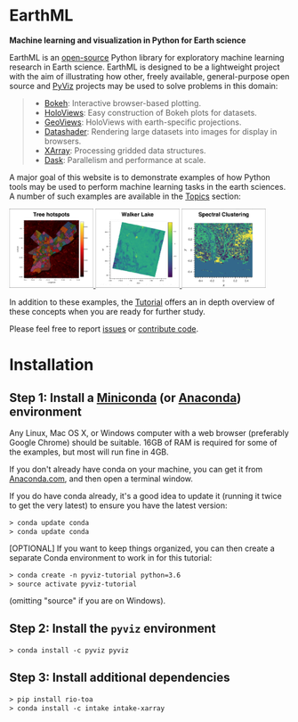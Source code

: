 # EarthML

**Machine learning and visualization in Python for Earth science**

EarthML is an
[open-source](https://github.com/ioam/holoviews/blob/master/LICENSE.txt)
Python library for exploratory machine learning research in Earth
science. EarthML is designed to be a lightweight project with the aim of
illustrating how other, freely available, general-purpose open source
and [PyViz](http://pyviz.org) projects may be used to solve problems in
this domain:

> -   [Bokeh](http://bokeh.pydata.org): Interactive
>     browser-based plotting.
> -   [HoloViews](http://holoviews.org): Easy construction of Bokeh
>     plots for datasets.
> -   [GeoViews](http://geoviews.org): HoloViews with
>     earth-specific projections.
> -   [Datashader](https://github.com/bokeh/datashader): Rendering large
>     datasets into images for display in browsers.
> -   [XArray](http://xarray.pydata.org): Processing gridded
>     data structures.
> -   [Dask](http://dask.pydata.org/en/latest/): Parallelism and
>     performance at scale.

A major goal of this website is to demonstrate examples of how Python
tools may be used to perform machine learning tasks in the earth
sciences. A number of such examples are available in the
[Topics](topics) section:

<div>
<div >
  <a href="http://earthml.pyviz.org/topics/trees.html">
    <img src="doc/_static/collage/trees.png" width='30%'>    </img> </a>
  <a href="http://earthml.pyviz.org/topics/Walker_Lake.html">
    <img src="doc/_static/collage/walker.png" width='30%'> </img>  </a>
  <a href="http://earthml.pyviz.org/topics/landsat_spectral_clustering.html">
    <img src="doc/_static/collage/cluster.png" width='30%'> </img>    </a>
</div>
</div>

In addition to these examples, the [Tutorial](tutorial) offers an
in depth overview of these concepts when you are ready for further
study.

Please feel free to report
[issues](https://github.com/pyviz-topics/EarthML/issues) or [contribute
code](https://github.com/pyviz-topics/EarthML/).

Installation
============

Step 1: Install a [Miniconda](http://conda.pydata.org/miniconda.html) (or [Anaconda](https://www.continuum.io/downloads)) environment
-------------------------------------------------------------------------------------------------------------------------------------

Any Linux, Mac OS X, or Windows computer with a web browser (preferably
Google Chrome) should be suitable. 16GB of RAM is required for some of
the examples, but most will run fine in 4GB.

If you don't already have conda on your machine, you can get it from
[Anaconda.com](http://conda.pydata.org/miniconda.html), and then open a
terminal window.

If you do have conda already, it's a good idea to update it (running it
twice to get the very latest) to ensure you have the latest version:

    > conda update conda
    > conda update conda

\[OPTIONAL\] If you want to keep things organized, you can then create a
separate Conda environment to work in for this tutorial:

    > conda create -n pyviz-tutorial python=3.6
    > source activate pyviz-tutorial

(omitting "source" if you are on Windows).

Step 2: Install the `pyviz` environment
---------------------------------------

    > conda install -c pyviz pyviz

Step 3: Install additional dependencies
---------------------------------------

    > pip install rio-toa
    > conda install -c intake intake-xarray

</div>
